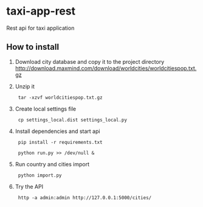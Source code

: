 # taxi-app-rest
Rest api for taxi application

## How to install

1. Download city database and copy it to the project directory
http://download.maxmind.com/download/worldcities/worldcitiespop.txt.gz

2. Unzip it 

        tar -xzvf worldcitiespop.txt.gz

3. Create local settings file

        cp settings_local.dist settings_local.py
        
4. Install dependencies and start api

        pip install -r requirements.txt

        python run.py >> /dev/null &
        
5. Run country and cities import

        python import.py
        
6. Try the API

        http -a admin:admin http://127.0.0.1:5000/cities/